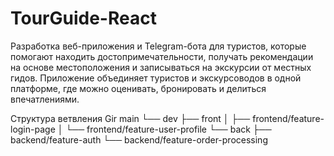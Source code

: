 # TourGuide-React
Разработка веб-приложения и Telegram-бота для туристов которые помогают находить достопримечательности,  получать рекомендации на основе местоположения и записываться на экскурсии от местных гидов. Приложение  объединяет туристов и экскурсоводов в одной платформе, где можно оценивать, бронировать и делиться  впечатлениями.

Структура ветвления Gir
main
 └── dev
      ├── front
      │     ├── frontend/feature-login-page
      │     └── frontend/feature-user-profile
      └── back
            ├── backend/feature-auth
            └── backend/feature-order-processing

